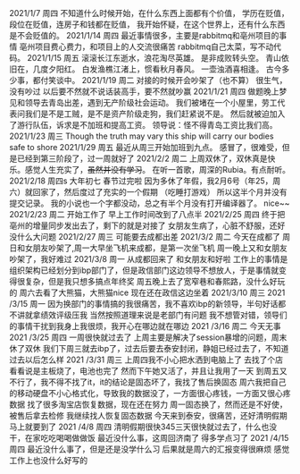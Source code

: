 2021/1/7 周四
不知道什么时候开始，在什么东西上面都有个价值，
学历在贬值，段位在贬值，连房子和钱都在贬值，
我开始怀疑，在这个世界上，还有什么东西是不会贬值的。
2021/1/14 周四
最近事情很多，主要是rabbitmq和亳州项目的事情
亳州项目费心费力，和项目上的人交流很痛苦
rabbitmq自己太菜，写不动代码。
2021/1/15 周五
滚滚长江东逝水，浪花淘尽英雄。
是非成败转头空。
青山依旧在，几度夕阳红。
白发渔樵江渚上，惯看秋月春风。
一壶浊酒喜相逢。
古今多少事，都付笑谈中。
2021/1/19 周二
对接的时候开会吵架了（也不算）
很生气，没有吵过
以后要不然就不说话装高手，要不然就吵赢
2021/1/21 周四
做题晚上梦见和领导去青岛出差，遇到无产阶级社会运动。
我们被堵在一个小屋里，劳工代表问我们是不是工贼，是不是资产阶级走狗，我们赶紧说不是。
然后就被迫加入了游行队伍，诉求是不加班和提高工资。
领导说：怪不得青岛工资比我们高。
2021/1/23 周三
Though the truth may vary
this ship will carry our bodies safe to shore
2021/1/29 周五
最近从周三开始加班到九点。
感冒了，很难受，但是已经到第三阶段了，过一周就好了
2021/2/2 周二
上周双休了，双休真是快乐。感觉人生充实了，~~虽然并没有学习~~。
在听一首歌，周深的Rubia。有点耐听。
2021/2/18 周四s 大年初七
春节过完啦
因为多休了年假，我2月6号（年25，周六）就回家了，然后度过了充实的一个假期
（吃睡打游戏）
所以这半个月并没有提交记录。
我的小说也一个字都没动，总之有半个月没有打开编译器了。
nice~~
2021/2/23 周二
开始工作了
早上工作时间改到了八点半
2021/2/25 周四
终于把亳州的增量同步发出去了，剩下的就是对接了
女朋友生病了，心脏不舒服，还好没什么大问题
2021/2/27 周三
可能要去成都出差
2021/3/2 周二
今天在成都了
周日和女朋友吵架了,周一大早坐飞机来成都，是第一次坐飞机
周一晚上又和女朋友吵架了，我好难过
2021/3/8 周一
从成都回来了
和女朋友和好啦
工作上的事情是组织架构已经划分到ibp部门了，但是政信部门这边领导不想放人，于是事情就变得很复杂，但是我只想多搞点年终奖
周五晚上去了宽窄巷和春熙路，没什么好玩的
周六去看了大熊猫，大熊猫nice
现在还在政信这边坐着
2021/3/10 周三
2021 /3/15 周一
因为换部门的事情搞的我很痛苦，我不喜欢ibp的新领导，半句好话都不讲就拿绩效评级压我
当然按照道理来说是老部门有问题
我不想管对错，领导们的事情干扰到我身上我很烦，我开心在哪边就在哪边
2021 /3/16 周二
今天无事
2021 /3/25 周四
一周很快就过去了
上周主要是解决了session暴增的问题，周末休了双休
我们下周三就去ibp了，过去后要去泰安封闭，静姐已经过去了，不知道过去以后怎么样
2021 /3/31 周三
上周四我不小心把水洒到电脑上了
去找了个店看看说是主板烧了，电池也完了
然而下午她又活了，并且让我用了一天
到周五又不行了，我不得不找了it，it的结论是固态坏了，我找了售后换固态
周六我把自己的移动硬盘不小心格式化，导致我的数据没了，一方面很心疼钱，一方面又很心疼数据
找了很多淘宝店恢复数据，现在还在努力
周一固态换了，然而还是不好使，被售后拿去检修
我继续找人恢复固态数据
今天来到泰安，很痛苦，还好清明假期马上就要到了
2021 /4/8 周四
清明假期很快345三天很快就过去了，什么也没干，在家吃吃喝喝做做饭
最近没什么事，这周回济南了
得多学点习了
2021 /4/15 周四
最近没什么事了，但是还是没学什么习
后果就是周六的汇报变得很麻烦
感觉工作上也没什么好写的




